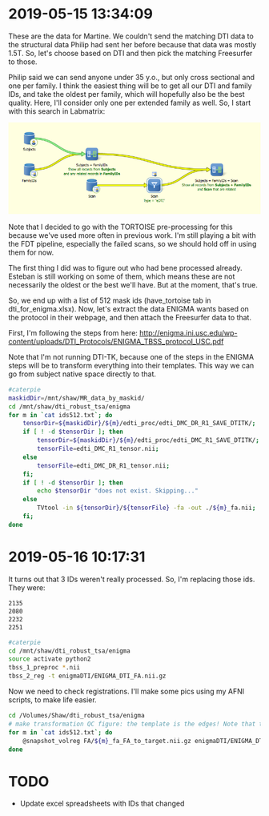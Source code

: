 # 2019-05-15 13:34:09

These are the data for Martine. We couldn't send the matching DTI data to the
structural data Philip had sent her before because that data was mostly 1.5T.
So, let's choose based on DTI and then pick the matching Freesurfer to those.

Philip said we can send anyone under 35 y.o., but only cross sectional and one
per family. I think the easiest thing will be to get all our DTI and family IDs,
and take the oldest per family, which will hopefully also be the best quality.
Here, I'll consider only one per extended family as well. So, I start with this
search in Labmatrix:

![labmatrix search](images/2019-05-15-13-41-03.png)

Note that I decided to go with the TORTOISE pre-processing for this because
we've used more often in previous work. I'm still playing a bit with the FDT
pipeline, especially the failed scans, so we should hold off in using them for
now.

The first thing I did was to figure out who had bene processed already. Esteban
is still working on some of them, which means these are not necessarily the
oldest or the best we'll have. But at the moment, that's true.

So, we end up with a list of 512 mask ids (have_tortoise tab in
dti_for_enigma.xlsx). Now, let's extract the data ENIGMA wants based on the
protocol in their webpage, and then attach the Freesurfer data to that.

First, I'm following the steps from here:
http://enigma.ini.usc.edu/wp-content/uploads/DTI_Protocols/ENIGMA_TBSS_protocol_USC.pdf

Note that I'm not running DTI-TK, because one of the steps in the ENIGMA steps
will be to transform everything into their templates. This way we can go from
subject native space directly to that.

```bash
#caterpie
maskidDir=/mnt/shaw/MR_data_by_maskid/
cd /mnt/shaw/dti_robust_tsa/enigma
for m in `cat ids512.txt`; do
    tensorDir=${maskidDir}/${m}/edti_proc/edti_DMC_DR_R1_SAVE_DTITK/;
    if [ ! -d $tensorDir ]; then
        tensorDir=${maskidDir}/${m}/edti_proc/edti_DMC_R1_SAVE_DTITK/;
        tensorFile=edti_DMC_R1_tensor.nii;
    else
        tensorFile=edti_DMC_DR_R1_tensor.nii;
    fi;
    if [ ! -d $tensorDir ]; then
        echo $tensorDir "does not exist. Skipping..."
    else
        TVtool -in ${tensorDir}/${tensorFile} -fa -out ./${m}_fa.nii;
    fi;
done
```

# 2019-05-16 10:17:31

It turns out that 3 IDs weren't really processed. So, I'm replacing those ids.
They were:

```
2135
2080
2232
2251
```

```bash
#caterpie
cd /mnt/shaw/dti_robust_tsa/enigma
source activate python2
tbss_1_preproc *.nii
tbss_2_reg -t enigmaDTI/ENIGMA_DTI_FA.nii.gz
```

Now we need to check registrations. I'll make some pics using my AFNI scripts,
to make life easier.

```bash
cd /Volumes/Shaw/dti_robust_tsa/enigma
# make transformation QC figure: the template is the edges! Note that the ENIGMA documentation states that the template might be a big bigger than the actual images.
for m in `cat ids512.txt`; do
    @snapshot_volreg FA/${m}_fa_FA_to_target.nii.gz enigmaDTI/ENIGMA_DTI_FA.nii.gz QC/${m};
done
```

# TODO

* Update excel spreadsheets with IDs that changed